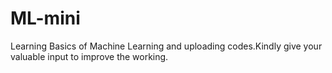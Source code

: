 # ML-mini
Learning Basics of Machine Learning and uploading codes.Kindly give your valuable input to improve the working.

